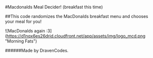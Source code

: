 #Macdonalds Meal Decider! (breakfast this time)

##This code randomizes the MacDonalds breakfast menu and chooses your meal for you!

![MacDonalds again :3] (https://d1nqx6es26drid.cloudfront.net/app/assets/img/logo_mcd.png "Morning Fats")




######Made by DravenCodes.